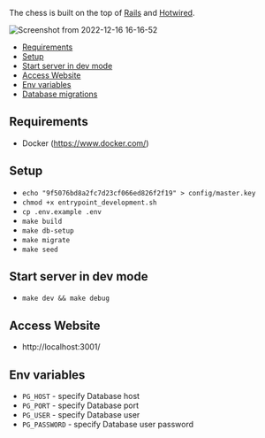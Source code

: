 The chess is built on the top of [Rails](https://rubyonrails.org/) and [Hotwired](https://hotwired.dev/).

![Screenshot from 2022-12-16 16-16-52](https://user-images.githubusercontent.com/27503213/208065047-f895b3d2-2369-4f63-b6e5-de03c378c981.png)

- [Requirements](#requirements)
- [Setup](#setup)
- [Start server in dev mode](#start-server-in-dev-mode)
- [Access Website](#access-website)
- [Env variables](#env-variables)
- [Database migrations](./doc/database-migrations.md)

## Requirements

- Docker (https://www.docker.com/)

## Setup
- `echo "9f5076bd8a2fc7d23cf066ed826f2f19" > config/master.key`
- `chmod +x entrypoint_development.sh`
- `cp .env.example .env`
- `make build`
- `make db-setup`
- `make migrate`
- `make seed`

## Start server in dev mode
- `make dev && make debug`

## Access Website
- http://localhost:3001/

## Env variables
- `PG_HOST` - specify Database host
- `PG_PORT` - specify Database port
- `PG_USER` - specify Database user
- `PG_PASSWORD` - specify Database user password
